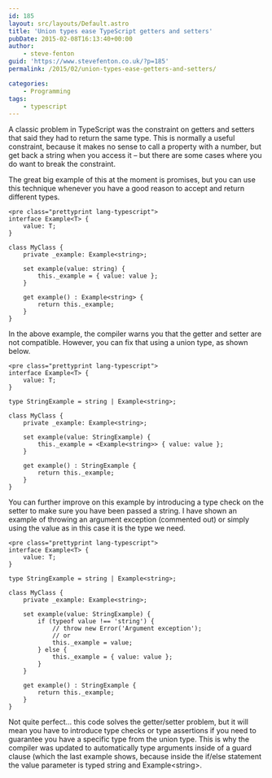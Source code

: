 ```yaml
---
id: 185
layout: src/layouts/Default.astro
title: 'Union types ease TypeScript getters and setters'
pubDate: 2015-02-08T16:13:40+00:00
author:
    - steve-fenton
guid: 'https://www.stevefenton.co.uk/?p=185'
permalink: /2015/02/union-types-ease-getters-and-setters/

categories:
    - Programming
tags:
    - typescript
---
```


A classic problem in TypeScript was the constraint on getters and setters that said they had to return the same type. This is normally a useful constraint, because it makes no sense to call a property with a number, but get back a string when you access it – but there are some cases where you do want to break the constraint.

The great big example of this at the moment is promises, but you can use this technique whenever you have a good reason to accept and return different types.

```
<pre class="prettyprint lang-typescript">
interface Example<T> {
    value: T;
}

class MyClass {
    private _example: Example<string>;

    set example(value: string) {
        this._example = { value: value };
    }

    get example() : Example<string> {
        return this._example;
    }
}
```

In the above example, the compiler warns you that the getter and setter are not compatible. However, you can fix that using a union type, as shown below.

```
<pre class="prettyprint lang-typescript">
interface Example<T> {
    value: T;
}

type StringExample = string | Example<string>;

class MyClass {
    private _example: Example<string>;

    set example(value: StringExample) {
        this._example = <Example<string>> { value: value };
    }

    get example() : StringExample {
        return this._example;
    }
}
```

You can further improve on this example by introducing a type check on the setter to make sure you have been passed a string. I have shown an example of throwing an argument exception (commented out) or simply using the value as in this case it is the type we need.

```
<pre class="prettyprint lang-typescript">
interface Example<T> {
    value: T;
}

type StringExample = string | Example<string>;

class MyClass {
    private _example: Example<string>;

    set example(value: StringExample) {
        if (typeof value !== 'string') {
            // throw new Error('Argument exception');
            // or
            this._example = value;
        } else {
            this._example = { value: value };
        }
    }

    get example() : StringExample {
        return this._example;
    }
}
```

Not quite perfect… this code solves the getter/setter problem, but it will mean you have to introduce type checks or type assertions if you need to guarantee you have a specific type from the union type. This is why the compiler was updated to automatically type arguments inside of a guard clause (which the last example shows, because inside the if/else statement the value parameter is typed string and Example&lt;string&gt;.
